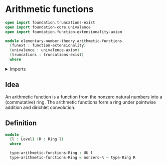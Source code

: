 # Arithmetic functions

```agda
open import foundation.truncations-exist
open import foundation-core.univalence
open import foundation.function-extensionality-axiom

module elementary-number-theory.arithmetic-functions
  (funext : function-extensionality)
  (univalence : univalence-axiom)
  (truncations : truncations-exist)
  where
```

<details><summary>Imports</summary>

```agda
open import elementary-number-theory.nonzero-natural-numbers funext univalence truncations

open import foundation.universe-levels

open import ring-theory.rings funext univalence truncations
```

</details>

## Idea

An arithmetic function is a function from the nonzero natural numbers into a
(commutative) ring. The arithmetic functions form a ring under pointwise
addition and dirichlet convolution.

## Definition

```agda
module _
  {l : Level} (R : Ring l)
  where

  type-arithmetic-functions-Ring : UU l
  type-arithmetic-functions-Ring = nonzero-ℕ → type-Ring R
```
